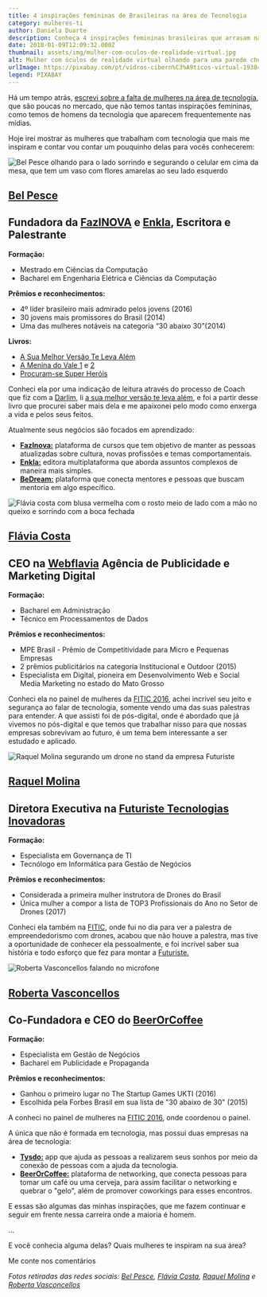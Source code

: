```yaml
---
title: 4 inspirações femininas de Brasileiras na área de Tecnologia
category: mulheres-ti
author: Daniela Duarte
description: Conheça 4 inspirações femininas brasileiras que arrasam na área de tecnologia.
date: 2018-01-09T12:09:32.000Z
thumbnail: assets/img/mulher-com-oculos-de-realidade-virtual.jpg
alt: Mulher com óculos de realidade virtual olhando para uma parede cheia de códigos
urlImage: https://pixabay.com/pt/vidros-cibern%C3%A9ticos-virtual-1938449/
legend: PIXABAY
---
```

<!--StartFragment-->

Há um tempo atrás, [escrevi sobre a falta de mulheres na área de tecnologia](http://danieladuarte.com.br/blog/tecnologia-e-so-coisa-de-homem.html), que são poucas no mercado, que não temos tantas inspirações femininas, como temos de homens da tecnologia que aparecem frequentemente nas mídias.

Hoje irei mostrar as mulheres que trabalham com tecnologia que mais me inspiram e contar vou contar um pouquinho delas para vocês conhecerem:

<!--EndFragment-->

![Bel Pesce olhando para o lado sorrindo e segurando o celular em cima da mesa, que tem um vaso com flores amarelas ao seu lado esquerdo](assets/img/bel-pesce.jpg)

<!--StartFragment-->

## [Bel Pesce](https://www.linkedin.com/in/belpesce/)

## Fundadora da [FazINOVA](https://www.fazinova.com.br/) e [Enkla](https://enkla.com.br/), Escritora e Palestrante

**Formação:**

* Mestrado em Ciências da Computação
* Bacharel em Engenharia Elétrica e Ciências da Computação

**Prêmios e reconhecimentos:**

* 4º líder brasileiro mais admirado pelos jovens (2016)
* 30 jovens mais promissores do Brasil (2014)
* Uma das mulheres notáveis na categoria “30 abaixo 30”(2014)

**Livros:**

* [A Sua Melhor Versão Te Leva Além](https://www.amazon.com.br/gp/product/8569790007/ref=as_li_tl?ie=UTF8&tag=danieladuarte-20&camp=1789&creative=9325&linkCode=as2&creativeASIN=8569790007&linkId=6ab0125af0fb2c20a3b718b52f3bb512)
* [A Menina do Vale 1](https://www.amazon.com.br/gp/product/B00AJGT65A/ref=as_li_tl?ie=UTF8&tag=danieladuarte-20&camp=1789&creative=9325&linkCode=as2&creativeASIN=B00AJGT65A&linkId=3ba03c00afacd27481249c12c8cb1ca4) e [2](https://www.amazon.com.br/gp/product/8544100694/ref=as_li_tl?ie=UTF8&tag=danieladuarte-20&camp=1789&creative=9325&linkCode=as2&creativeASIN=8544100694&linkId=5c2d9a751def0382669125a6d5d414dc)
* [Procuram-se Super Heróis](https://www.amazon.com.br/gp/product/B00CRQRZAI/ref=as_li_tl?ie=UTF8&tag=danieladuarte-20&camp=1789&creative=9325&linkCode=as2&creativeASIN=B00CRQRZAI&linkId=9cb7b2d72b03c8e2748026895ec2058d)

Conheci ela por uma indicação de leitura através do processo de Coach que fiz com a [Darlim](https://www.linkedin.com/in/darlim-paula-marques/), li [a sua melhor versão te leva além](https://www.amazon.com.br/gp/product/8569790007/ref=as_li_tl?ie=UTF8&tag=danieladuarte-20&camp=1789&creative=9325&linkCode=as2&creativeASIN=8569790007&linkId=6ab0125af0fb2c20a3b718b52f3bb512), e foi a partir desse livro que procurei saber mais dela e me apaixonei pelo modo como enxerga a vida e pelos seus feitos.

Atualmente seus negócios são focados em aprendizado:

* **[FazInova:](https://www.fazinova.com.br/)** plataforma de cursos que tem objetivo de manter as pessoas atualizadas sobre cultura, novas profissões e temas comportamentais.
* **[Enkla:](https://enkla.com.br/)** editora multiplataforma que aborda assuntos complexos de maneira mais simples.
* **[BeDream:](http://bedream.me/app)** plataforma que conecta mentores e pessoas que buscam mentoria em algo específico.

<!--EndFragment-->



![Flávia costa com blusa vermelha com o rosto meio de lado com a mão no queixo e sorrindo com a boca fechada](assets/img/flavia-costa.jpg)

<!--StartFragment-->

## [Flávia Costa](https://www.linkedin.com/in/fl%C3%A1via-costa-437b7111b/)

## CEO na [Webflavia](https://www.linkedin.com/in/fl%C3%A1via-costa-437b7111b/) Agência de Publicidade e Marketing Digital

**Formação:**

* Bacharel em Administração
* Técnico em Processamentos de Dados

**Prêmios e reconhecimentos:**

* MPE Brasil - Prêmio de Competitividade para Micro e Pequenas Empresas
* 2 prêmios publicitários na categoria Institucional e Outdoor (2015)
* Especialista em Digital, pioneira em Desenvolvimento Web e Social Media Marketing no estado do Mato Grosso

Conheci ela no painel de mulheres da [FITIC 2016](https://www.linkedin.com/company/9465812/), achei incrivel seu jeito e segurança ao falar de tecnologia, somente vendo uma das suas palestras para entender. A que assisti foi de pós-digital, onde é abordado que já vivemos no pós-digital e que temos que trabalhar nisso para que nossas empresas sobrevivam ao futuro, é um tema bem interessante a ser estudado e aplicado.

<!--EndFragment-->

![Raquel Molina segurando um drone no stand da empresa Futuriste](assets/img/raquel-molina.jpg)

<!--StartFragment-->

## [Raquel Molina](https://www.linkedin.com/in/raquelmolinaassis/)

## Diretora Executiva na [Futuriste Tecnologias Inovadoras](http://www.futuriste.com.br/)

**Formação:**

* Especialista em Governança de TI
* Tecnólogo em Informática para Gestão de Negócios

**Prêmios e reconhecimentos:**

* Considerada a primeira mulher instrutora de Drones do Brasil
* Única mulher a compor a lista de TOP3 Profissionais do Ano no Setor de Drones (2017)

Conheci ela também na [FITIC](https://www.linkedin.com/company/9465812/), onde fui no dia para ver a palestra de empreendedorismo com drones, acabou que não houve a palestra, mas tive a oportunidade de conhecer ela pessoalmente, e foi incrível saber sua história e todo esforço que fez para montar a [Futuriste.](http://www.futuriste.com.br/)

<!--EndFragment-->

![Roberta Vasconcellos falando no microfone](assets/img/roberta-vasconcellos.jpg)

<!--StartFragment-->

## [Roberta Vasconcellos](https://www.linkedin.com/in/robertavlvasconcellos/)

## Co-Fundadora e CEO do [BeerOrCoffee](https://beerorcoffee.com/coworking)

**Formação:**



* Especialista em Gestão de Negócios
* Bacharel em Publicidade e Propaganda



**Prêmios e reconhecimentos:**



* Ganhou o primeiro lugar no The Startup Games UKTI (2016)
* Escolhida pela Forbes Brasil em sua lista de "30 abaixo de 30" (2015)



A conheci no painel de mulheres na [FITIC 2016](https://www.linkedin.com/company/9465812/), onde coordenou o painel.

A única que não é formada em tecnologia, mas possui duas empresas na área de tecnologia:



* **[Tysdo:](http://simi.org.br/noticia/apos-sucesso-com-app-tysdo-startup-aposta-no-beerorcoffee.html)** app que ajuda as pessoas a realizarem seus sonhos por meio da conexão de pessoas com a ajuda da tecnologia.
* **[BeerOrCoffee:](https://beerorcoffee.com/coworking)** plataforma de networking, que conecta pessoas para tomar um café ou uma cerveja, para assim facilitar o networking e quebrar o "gelo", além de promover coworkings para esses encontros.



E essas são algumas das minhas inspirações, que me fazem continuar e seguir em frente nessa carreira onde a maioria é homem.

<!--EndFragment-->

<!--StartFragment-->

...

E você conhecia alguma delas? Quais mulheres te inspiram na sua área?

Me conte nos comentários

<!--EndFragment-->

<!--StartFragment-->

*Fotos retiradas das redes sociais: [Bel Pesce](https://www.instagram.com/belpesce/), [Flávia Costa](https://www.facebook.com/webflavia), [Raquel Molina](https://www.facebook.com/raquel.molinaassis) e [Roberta Vasconcellos](https://www.instagram.com/robertavlv/)*

<!--EndFragment-->